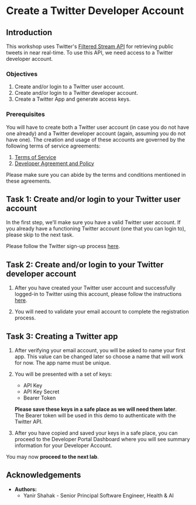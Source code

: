# Create a Twitter Developer Account

## Introduction

This workshop uses Twitter's [Filtered Stream API](https://developer.twitter.com/en/docs/twitter-api/tweets/filtered-stream/introduction) for retrieving public tweets in near real-time. To use this API, we need access to a Twitter developer account.

### Objectives

1. Create and/or login to a Twitter user account.
2. Create and/or login to a Twitter developer account.
3. Create a Twitter App and generate access keys.

### Prerequisites

You will have to create both a Twitter user account (in case you do not have one already) and a Twitter developer account (again, assuming you do not have one). The creation and usage of these accounts are governed by the following terms of service agreements:

1. [Terms of Service](https://twitter.com/en/tos)
2. [Developer Agreement and Policy](https://developer.twitter.com/en/developer-terms/agreement-and-policy)

Please make sure you can abide by the terms and conditions mentioned in these agreements.

## Task 1: Create and/or login to your Twitter user account

In the first step, we'll make sure you have a valid Twitter user account. If you already have a functioning Twitter account (one that you can login to), please skip to the next task.

Please follow the Twitter sign-up process [here](https://twitter.com/i/flow/signup).

## Task 2: Create and/or login to your Twitter developer account

1. After you have created your Twitter user account and successfully logged-in to Twitter using this account, please follow the instructions [here](https://developer.twitter.com/en/portal/petition/essential/basic-info).

2. You will need to validate your email account to complete the registration process.

## Task 3: Creating a Twitter app

1. After verifying your email account, you will be asked to name your first app. This value can be changed later so choose a name that will work for now. The app name must be unique.

2. You will be presented with a set of keys:
   * API Key
   * API Key Secret
   * Bearer Token

   **Please save these keys in a safe place as we will need them later**.  
   The Bearer token will be used in this demo to authenticate with the Twitter API.

3. After you have copied and saved your keys in a safe place, you can proceed to the Developer Portal Dashboard where you will see summary information for your Developer Account.

You may now **proceed to the next lab**.

## Acknowledgements

* **Authors:**
	* Yanir Shahak - Senior Principal Software Engineer, Health & AI